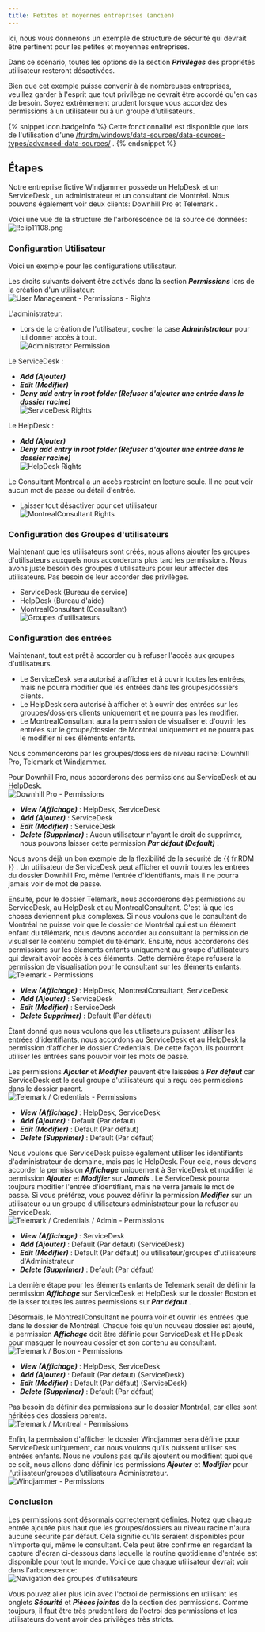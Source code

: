 ```yaml
---
title: Petites et moyennes entreprises (ancien)
---
```

Ici, nous vous donnerons un exemple de structure de sécurité qui devrait être pertinent pour les petites et moyennes entreprises.  

Dans ce scénario, toutes les options de la section ***Privilèges*** des propriétés utilisateur resteront désactivées.  

Bien que cet exemple puisse convenir à de nombreuses entreprises, veuillez garder à l'esprit que tout privilège ne devrait être accordé qu'en cas de besoin. Soyez extrêmement prudent lorsque vous accordez des permissions à un utilisateur ou à un groupe d'utilisateurs. 

{% snippet icon.badgeInfo %} 
Cette fonctionnalité est disponible que lors de l'utilisation d'une [/fr/rdm/windows/data-sources/data-sources-types/advanced-data-sources/](DataSources_Advanced) . 
{% endsnippet %}
 
## Étapes 

Notre entreprise fictive Windjammer possède un HelpDesk et un ServiceDesk , un administrateur et un consultant de Montréal. Nous pouvons également voir deux clients: Downhill Pro et Telemark .  

Voici une vue de la structure de l'arborescence de la source de données:  
![!!clip11108.png](https://webdevolutions.azureedge.net/docs/fr/rdm/windows/clip11108.png) 

### Configuration Utilisateur 

Voici un exemple pour les configurations utilisateur.  

Les droits suivants doivent être activés dans la section ***Permissions*** lors de la création d'un utilisateur:  
![User Management - Permissions - Rights](https://webdevolutions.azureedge.net/docs/fr/rdm/windows/clip11241.png) 

L'administrateur: 

* Lors de la création de l'utilisateur, cocher la case ***Administrateur*** pour lui donner accès à tout.  
![Administrator Permission](https://webdevolutions.azureedge.net/docs/fr/rdm/windows/clip11238.png) 

Le ServiceDesk :  

* ***Add (Ajouter)*** 
* ***Edit (Modifier)*** 
* ***Deny add entry in root folder (Refuser d'ajouter une entrée dans le dossier racine)***  
![ServiceDesk Rights](https://webdevolutions.azureedge.net/docs/fr/rdm/windows/clip11239.png) 

Le HelpDesk :  

* ***Add (Ajouter)*** 
* ***Deny add entry in root folder (Refuser d'ajouter une entrée dans le dossier racine)***  
![HelpDesk Rights](https://webdevolutions.azureedge.net/docs/fr/rdm/windows/clip11240.png) 

Le Consultant Montreal a un accès restreint en lecture seule. Il ne peut voir aucun mot de passe ou détail d'entrée.  

* Laisser tout désactiver pour cet utilisateur  
![MontrealConsultant Rights](https://webdevolutions.azureedge.net/docs/fr/rdm/windows/clip11242.png) 

### Configuration des Groupes d'utilisateurs 

Maintenant que les utilisateurs sont créés, nous allons ajouter les groupes d'utilisateurs auxquels nous accorderons plus tard les permissions. Nous avons juste besoin des groupes d'utilisateurs pour leur affecter des utilisateurs. Pas besoin de leur accorder des privilèges.  

* ServiceDesk (Bureau de service) 
* HelpDesk (Bureau d'aide) 
* MontrealConsultant (Consultant)  
![Groupes d'utilisateurs](https://webdevolutions.azureedge.net/docs/fr/rdm/windows/clip11109.png) 

### Configuration des entrées 

Maintenant, tout est prêt à accorder ou à refuser l'accès aux groupes d'utilisateurs.  

* Le ServiceDesk sera autorisé à afficher et à ouvrir toutes les entrées, mais ne pourra modifier que les entrées dans les groupes/dossiers clients. 
* Le HelpDesk sera autorisé à afficher et à ouvrir des entrées sur les groupes/dossiers clients uniquement et ne pourra pas les modifier. 
* Le MontrealConsultant aura la permission de visualiser et d'ouvrir les entrées sur le groupe/dossier de Montréal uniquement et ne pourra pas le modifier ni ses éléments enfants. 

Nous commencerons par les groupes/dossiers de niveau racine: Downhill Pro, Telemark et Windjammer.  

Pour Downhill Pro, nous accorderons des permissions au ServiceDesk et au HelpDesk.  
![Downhill Pro - Permissions](https://webdevolutions.azureedge.net/docs/fr/rdm/windows/clip11110.png) 

* ***View (Affichage)*** : HelpDesk, ServiceDesk 
* ***Add (Ajouter)*** : ServiceDesk 
* ***Edit (Modifier)*** : ServiceDesk 
* ***Delete (Supprimer)*** : Aucun utilisateur n'ayant le droit de supprimer, nous pouvons laisser cette permission ***Par défaut (Default)*** . 

Nous avons déjà un bon exemple de la flexibilité de la sécurité de {{ fr.RDM }} . Un utilisateur de ServiceDesk peut afficher et ouvrir toutes les entrées du dossier Downhill Pro, même l'entrée d'identifiants, mais il ne pourra jamais voir de mot de passe.  

Ensuite, pour le dossier Telemark, nous accorderons des permissions au ServiceDesk, au HelpDesk et au MontrealConsultant. C'est là que les choses deviennent plus complexes. Si nous voulons que le consultant de Montréal ne puisse voir que le dossier de Montréal qui est un élément enfant du télémark, nous devons accorder au consultant la permission de visualiser le contenu complet du télémark. Ensuite, nous accorderons des permissions sur les éléments enfants uniquement au groupe d'utilisateurs qui devrait avoir accès à ces éléments. Cette dernière étape refusera la permission de visualisation pour le consultant sur les éléments enfants.  
![Telemark - Permissions](https://webdevolutions.azureedge.net/docs/fr/rdm/windows/clip11111.png) 

* ***View (Affichage)*** : HelpDesk, MontrealConsultant, ServiceDesk 
* ***Add (Ajouter)*** : ServiceDesk 
* ***Edit (Modifier)*** : ServiceDesk 
* ***Delete Supprimer)*** : Default (Par défaut) 

Étant donné que nous voulons que les utilisateurs puissent utiliser les entrées d'identifiants, nous accordons au ServiceDesk et au HelpDesk la permission d'afficher le dossier Credentials. De cette façon, ils pourront utiliser les entrées sans pouvoir voir les mots de passe.  

Les permissions ***Ajouter*** et ***Modifier*** peuvent être laissées à ***Par défaut*** car ServiceDesk est le seul groupe d'utilisateurs qui a reçu ces permissions dans le dossier parent.  
![Telemark / Credentials - Permissions](https://webdevolutions.azureedge.net/docs/fr/rdm/windows/clip11112.png) 

* ***View (Affichage)*** : HelpDesk, ServiceDesk 
* ***Add (Ajouter)*** : Default (Par défaut) 
* ***Edit (Modifier)*** : Default (Par défaut) 
* ***Delete (Supprimer)*** : Default (Par défaut) 

Nous voulons que ServiceDesk puisse également utiliser les identifiants d'administrateur de domaine, mais pas le HelpDesk. Pour cela, nous devons accorder la permission ***Affichage*** uniquement à ServiceDesk et modifier la permission ***Ajouter*** et ***Modifier*** sur ***Jamais*** . Le ServiceDesk pourra toujours modifier l'entrée d'identifiant, mais ne verra jamais le mot de passe. Si vous préférez, vous pouvez définir la permission ***Modifier*** sur un utilisateur ou un groupe d'utilisateurs administrateur pour la refuser au ServiceDesk.  
![Telemark / Credentials / Admin - Permissions](https://webdevolutions.azureedge.net/docs/fr/rdm/windows/clip11113.png) 

* ***View (Affichage)*** : ServiceDesk 
* ***Add (Ajouter)*** : Default (Par défaut) (ServiceDesk) 
* ***Edit (Modifier)*** : Default (Par défaut) ou utilisateur/groupes d'utilisateurs d'Administrateur 
* ***Delete (Supprimer)*** : Default (Par défaut) 

La dernière étape pour les éléments enfants de Telemark serait de définir la permission ***Affichage*** sur ServiceDesk et HelpDesk sur le dossier Boston et de laisser toutes les autres permissions sur ***Par défaut*** .  

Désormais, le MontrealConsultant ne pourra voir et ouvrir les entrées que dans le dossier de Montréal. Chaque fois qu'un nouveau dossier est ajouté, la permission ***Affichage*** doit être définie pour ServiceDesk et HelpDesk pour masquer le nouveau dossier et son contenu au consultant.  
![Telemark / Boston - Permissions](https://webdevolutions.azureedge.net/docs/fr/rdm/windows/clip11114.png) 

* ***View (Affichage)*** : HelpDesk, ServiceDesk 
* ***Add (Ajouter)*** : Default (Par défaut) (ServiceDesk) 
* ***Edit (Modifier)*** : Default (Par défaut) (ServiceDesk) 
* ***Delete (Supprimer)*** : Default (Par défaut) 

Pas besoin de définir des permissions sur le dossier Montréal, car elles sont héritées des dossiers parents.  
![Telemark / Montreal - Permissions](https://webdevolutions.azureedge.net/docs/fr/rdm/windows/clip3372.png) 

Enfin, la permission d'afficher le dossier Windjammer sera définie pour ServiceDesk uniquement, car nous voulons qu'ils puissent utiliser ses entrées enfants. Nous ne voulons pas qu'ils ajoutent ou modifient quoi que ce soit, nous allons donc définir les permissions ***Ajouter*** et ***Modifier*** pour l'utilisateur/groupes d'utilisateurs Administrateur.  
![Windjammer - Permissions](https://webdevolutions.azureedge.net/docs/fr/rdm/windows/clip11115.png) 

### Conclusion 

Les permissions sont désormais correctement définies. Notez que chaque entrée ajoutée plus haut que les groupes/dossiers au niveau racine n'aura aucune sécurité par défaut. Cela signifie qu'ils seraient disponibles pour n'importe qui, même le consultant. Cela peut être confirmé en regardant la capture d'écran ci-dessous dans laquelle la routine quotidienne d'entrée est disponible pour tout le monde. Voici ce que chaque utilisateur devrait voir dans l'arborescence:  
![Navigation des groupes d'utilisateurs](https://webdevolutions.azureedge.net/docs/fr/rdm/windows/clip11116.png) 

Vous pouvez aller plus loin avec l'octroi de permissions en utilisant les onglets ***Sécurité*** et ***Pièces jointes*** de la section des permissions. Comme toujours, il faut être très prudent lors de l'octroi des permissions et les utilisateurs doivent avoir des privilèges très stricts. 

